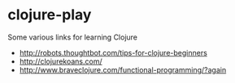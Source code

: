clojure-play
============


Some various links for learning Clojure

* http://robots.thoughtbot.com/tips-for-clojure-beginners
* http://clojurekoans.com/
* http://www.braveclojure.com/functional-programming/?again
